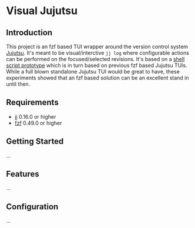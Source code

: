# Visual Jujutsu

## Introduction

This project is an fzf based TUI wrapper around the version control system [Jujutsu]. It's meant to be visual/interctive `jj log` where configurable actions can be performed on the focused/selected revisions.
It's based on a [shell script prototype] which is in turn based on previous fzf based Jujutsu TUIs. While a full blown standalone Jujutsu TUI would be great to have, these experiments showed that an fzf based solution can be an excellent stand in until then.

[Jujutsu]: https://martinvonz.github.io/jj
[shell script prototype]: https://gist.github.com/noahmayr/ed545a6bcd7c27d19dab1b629af0d144

## Requirements
- [jj](https://github.com/martinvonz/jj) 0.16.0 or higher
- [fzf](https://github.com/junegunn/fzf) 0.49.0 or higher

## Getting Started
...

## Features
...

## Configuration
...
